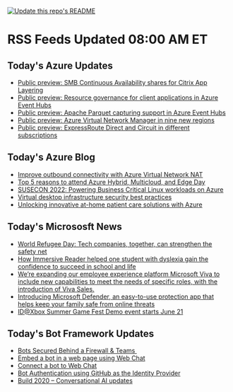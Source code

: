 
<!--
**nanigan/nanigan** is a ✨ _special_ ✨ repository because its `README.md` (this file) appears on your GitHub profile.

Here are some ideas to get you started:

- 🔭 I’m currently working on ...
- 🌱 I’m currently learning ...
- 👯 I’m looking to collaborate on ...
- 🤔 I’m looking for help with ...
- 💬 Ask me about ...
- 📫 How to reach me: ...
- 😄 Pronouns: ...
- ⚡ Fun fact: ...
-->

[![Update this repo's README](https://github.com/nanigan/nanigan/actions/workflows/update.yml/badge.svg)](https://github.com/nanigan/nanigan/actions/workflows/update.yml)

# RSS Feeds Updated 08:00 AM ET

## Today's Azure Updates

<!--START_SECTION:feed-->
* [Public preview: SMB Continuous Availability shares for Citrix App Layering](https:&#x2F;&#x2F;azure.microsoft.com&#x2F;en-us&#x2F;updates&#x2F;azure-netapp-files-smb-continuous-availability-ca-shares-for-citrix-app-layering&#x2F;)
* [Public preview: Resource governance for client applications in Azure Event Hubs](https:&#x2F;&#x2F;azure.microsoft.com&#x2F;en-us&#x2F;updates&#x2F;resource-governance-for-client-applications-in-azure-event-hubs-public-preview&#x2F;)
* [Public preview: Apache Parquet capturing support in Azure Event Hubs](https:&#x2F;&#x2F;azure.microsoft.com&#x2F;en-us&#x2F;updates&#x2F;apache-parquet-capturing-support-in-azure-event-hubs&#x2F;)
* [Public preview: Azure Virtual Network Manager in nine new regions](https:&#x2F;&#x2F;azure.microsoft.com&#x2F;en-us&#x2F;updates&#x2F;azure-virtual-network-manager-in-nine-more-regions&#x2F;)
* [Public preview: ExpressRoute Direct and Circuit in different subscriptions](https:&#x2F;&#x2F;azure.microsoft.com&#x2F;en-us&#x2F;updates&#x2F;public-preview-expressroute-direct-and-circuit-in-different-subscriptions&#x2F;)
<!--END_SECTION:feed-->

## Today's Azure Blog

<!--START_SECTION:blog-->
* [Improve outbound connectivity with Azure Virtual Network NAT](https:&#x2F;&#x2F;azure.microsoft.com&#x2F;blog&#x2F;improve-outbound-connectivity-with-azure-virtual-network-nat&#x2F;)
* [Top 5 reasons to attend Azure Hybrid, Multicloud, and Edge Day](https:&#x2F;&#x2F;azure.microsoft.com&#x2F;blog&#x2F;top-5-reasons-to-attend-azure-hybrid-multicloud-and-edge-day&#x2F;)
* [SUSECON 2022: Powering Business Critical Linux workloads on Azure](https:&#x2F;&#x2F;azure.microsoft.com&#x2F;blog&#x2F;susecon-2022-powering-business-critical-linux-workloads-on-azure&#x2F;)
* [Virtual desktop infrastructure security best practices](https:&#x2F;&#x2F;azure.microsoft.com&#x2F;blog&#x2F;virtual-desktop-infrastructure-security-best-practices&#x2F;)
* [Unlocking innovative at-home patient care solutions with Azure](https:&#x2F;&#x2F;azure.microsoft.com&#x2F;blog&#x2F;unlocking-innovative-athome-patient-care-solutions-with-azure&#x2F;)
<!--END_SECTION:blog-->

## Today's Micrososft News

<!--START_SECTION:news-->
* [World Refugee Day: Tech companies, together, can strengthen the safety net](https:&#x2F;&#x2F;blogs.microsoft.com&#x2F;on-the-issues&#x2F;2022&#x2F;06&#x2F;20&#x2F;world-refugee-day-tech-companies-together-can-strengthen-the-safety-net&#x2F;)
* [How Immersive Reader helped one student with dyslexia gain the confidence to succeed in school and life](https:&#x2F;&#x2F;educationblog.microsoft.com&#x2F;en-us&#x2F;2022&#x2F;06&#x2F;how-immersive-reader-helped-a-student-succeed-in-school-and-life)
* [We’re expanding our employee experience platform Microsoft Viva to include new capabilities to meet the needs of specific roles, with the introduction of Viva Sales.](https:&#x2F;&#x2F;www.linkedin.com&#x2F;posts&#x2F;satyanadella_introducing-viva-sales-a-modern-way-of-selling-activity-6943233670405074944-r-Nh?utm_source&#x3D;linkedin_share&amp;utm_medium&#x3D;member_desktop_web)
* [Introducing Microsoft Defender, an easy-to-use protection app that helps keep your family safe from online threats](https:&#x2F;&#x2F;www.microsoft.com&#x2F;security&#x2F;blog&#x2F;2022&#x2F;06&#x2F;16&#x2F;making-the-world-a-safer-place-with-microsoft-defender-for-individuals&#x2F;)
* [ID@Xbox Summer Game Fest Demo event starts June 21](https:&#x2F;&#x2F;news.xbox.com&#x2F;en-us&#x2F;2022&#x2F;06&#x2F;16&#x2F;idxbox-summer-game-fest-demo&#x2F;)
<!--END_SECTION:news-->

## Today's Bot Framework Updates

<!--START_SECTION:bot-->
* [Bots Secured Behind a Firewall &amp; Teams ](https:&#x2F;&#x2F;blog.botframework.com&#x2F;2020&#x2F;11&#x2F;23&#x2F;bots-secured-behind-a-firewall-teams&#x2F;)
* [Embed a bot in a web page using Web Chat](https:&#x2F;&#x2F;blog.botframework.com&#x2F;2020&#x2F;08&#x2F;05&#x2F;embed-a-bot-in-a-website&#x2F;)
* [Connect a bot to Web Chat](https:&#x2F;&#x2F;blog.botframework.com&#x2F;2020&#x2F;06&#x2F;28&#x2F;connect-a-bot-to-web-chat&#x2F;)
* [Bot Authentication using GitHub as the Identity Provider](https:&#x2F;&#x2F;blog.botframework.com&#x2F;2020&#x2F;06&#x2F;22&#x2F;bot-authentication-using-github-as-the-identity-provider&#x2F;)
* [Build 2020 – Conversational AI updates](https:&#x2F;&#x2F;blog.botframework.com&#x2F;2020&#x2F;05&#x2F;19&#x2F;build-2020-conversational-ai-updates&#x2F;)
<!--END_SECTION:bot-->